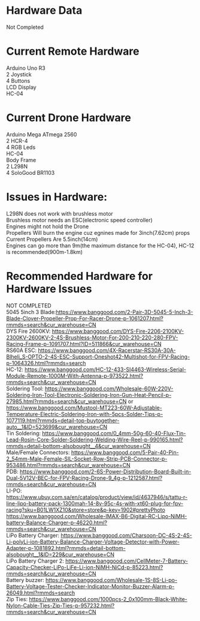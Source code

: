 # Hardware Data

Not Completed

# Current Remote Hardware<br />
Arduino Uno R3 <br />
2 Joystick<br />
4 Buttons<br />
LCD Display<br />
HC-04<br />

# Current Drone Hardware<br />
Arduino Mega ATmega 2560<br />
2 HCR-4 <br />
4 RGB Leds<br />
HC-04<br />
Body Frame<br />
2 L298N<br />
4 SoloGood BR1103<br />

# Issues in Hardware:<br />
L298N does not work with brushless motor<br />
Brushless motor needs an ESC(electronic speed controller)<br />
Engines might not hold the Drone<br />
Propellers Will burn the engine cuz egnines made for 3inch(7.62cm) props<br />
Current Propellers Are 5.5inch(14cm)<br />
Engines can go more than 9m(the maximum distance for the HC-04), HC-12 is recommended(900m-1.8km)<br/>
# Recommended Hardware for Hardware Issues<br />
NOT COMPLETED<br/>
5045 5inch 3 Blade:https://www.banggood.com/2-Pair-3D-5045-5-Inch-3-Blade-Clover-Propeller-Prop-For-Racer-Drone-p-1061207.html?rmmds=search&cur_warehouse=CN<br/>
DYS Fire 2600KV: https://www.banggood.com/DYS-Fire-2206-2100KV-2300KV-2600KV-2-4S-Brushless-Motor-For-200-210-220-280-FPV-Racing-Frame-p-1091707.html?ID=511866&cur_warehouse=CN<br/>
RS60A ESC: https://www.banggood.com/4X-Racerstar-RS30A-30A-Blheli_S-OPTO-2-4S-ESC-Support-Oneshot42-Multishot-for-FPV-Racing-p-1064326.html?rmmds=search<br/>
HC-12: https://www.banggood.com/HC-12-433-SI4463-Wireless-Serial-Module-Remote-1000M-With-Antenna-p-973522.html?rmmds=search&cur_warehouse=CN<br/>
Soldering Tool: https://www.banggood.com/Wholesale-60W-220V-Soldering-Iron-Tool-Electronic-Soldering-Iron-Gun-Heat-Pencil-p-27985.html?rmmds=search&cur_warehouse=CN or https://www.banggood.com/Mustool-MT223-60W-Adjustable-Temperature-Electric-Soldering-Iron-with-5pcs-Solder-Tips-p-1077119.html?rmmds=detail-top-buytogether-auto__1&ID=523699&cur_warehouse=CN<br/>
Tin Soldering: https://www.banggood.com/0_4mm-50g-60-40-Flux-Tin-Lead-Rosin-Core-Solder-Soldering-Welding-Wire-Reel-p-990165.html?rmmds=detail-bottom-alsobought__4&cur_warehouse=CN<br/>
Male/Female Connectors: https://www.banggood.com/5-Pair-40-Pin-2_54mm-Male-Female-SIL-Socket-Row-Strip-PCB-Connector-p-953486.html?rmmds=search&cur_warehouse=CN<br/>
PDB: https://www.banggood.com/2-6S-Power-Distribution-Board-Built-in-Dual-5V12V-BEC-for-FPV-Racing-Drone-9_4g-p-1212587.html?rmmds=search&cur_warehouse=CN<br/>
LI-PO: https://www.ubuy.com.sa/en/catalog/product/view/id/4637946/s/tattu-r-line-lipo-battery-pack-1300mah-14-8v-95c-4s-with-xt60-plug-for-fpv-racing?sku=B01LW1XZ10&store=store&p-key=1902#prettyPhoto<br/>
https://www.banggood.com/Wholesale-IMAX-B6-Digital-RC-Lipo-NiMH-battery-Balance-Charger-p-46220.html?rmmds=search&cur_warehouse=CN<br/>
LiPo Battery Charger: https://www.banggood.com/Charsoon-DC-4S-2-4S-Li-polyLi-ion-Battery-Balance-Charger-Voltage-Detector-with-Power-Adapter-p-1081892.html?rmmds=detail-bottom-alsobought__1&ID=229&cur_warehouse=CN<br/>
LiPo Battery Charger 2: https://www.banggood.com/CellMeter-7-Battery-Capacity-Checker-LiPo-LiFe-Li-ion-NiMH-NiCd-p-85223.html?rmmds=search&cur_warehouse=CN<br/>
Battery buzzer: https://www.banggood.com/Wholesale-1S-8S-Li-po-Battery-Voltage-Tester-Checker-Indicator-Monitor-Buzzer-Alarm-p-26049.html?rmmds=search<br/>
Zip Ties: https://www.banggood.com/1000pcs-2_0x100mm-Black-White-Nylon-Cable-Ties-Zip-Ties-p-957232.html?rmmds=search&cur_warehouse=CN<br/>
